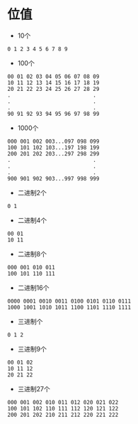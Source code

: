 # 位值

* 10个
```
0 1 2 3 4 5 6 7 8 9
```
* 100个
```
00 01 02 03 04 05 06 07 08 09
10 11 12 13 14 15 16 17 18 19
20 21 22 23 24 25 26 27 28 29
.                          .
.                          .
.                          .
90 91 92 93 94 95 96 97 98 99
```
* 1000个
```
000 001 002 003...097 098 099
100 101 102 103...197 198 199
200 201 202 203...297 298 299
.                          .
.                          .
.                          .
900 901 902 903...997 998 999
```
* 二进制2个
```
0 1
```
* 二进制4个
```
00 01
10 11
```
* 二进制8个
```
000 001 010 011
100 101 110 111
```
* 二进制16个
```
0000 0001 0010 0011 0100 0101 0110 0111
1000 1001 1010 1011 1100 1101 1110 1111
```
* 三进制个
```
0 1 2
```
* 三进制9个
```
00 01 02
10 11 12
20 21 22
```
* 三进制27个
```
000 001 002 010 011 012 020 021 022
100 101 102 110 111 112 120 121 122
200 201 202 210 211 212 220 221 222
```




